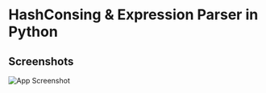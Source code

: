 
# HashConsing & Expression Parser in Python



## Screenshots
![App Screenshot]([http://url/to/img.png](https://course-description.ir/hc.png))

